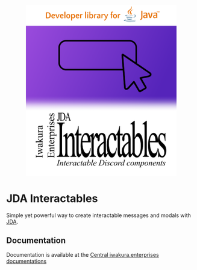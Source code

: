 <div align="center">
  <a href="https://docs.iwakura.enterprises/jda-interactables.html"><img width="400" src="jda-interactables-logo.png" /></a>
</div>

# JDA Interactables

Simple yet powerful way to create interactable messages and modals with [JDA](https://github.com/discord-jda/JDA).

## Documentation

Documentation is available at the [Central iwakura.enterprises documentations](https://docs.iwakura.enterprises/jda-interactables.html)
